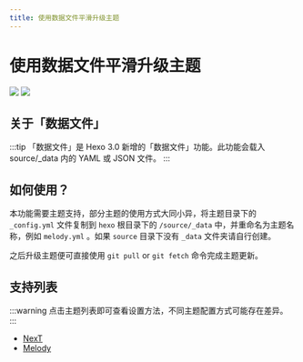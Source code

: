 ```yaml
---
title: 使用数据文件平滑升级主题
---
```

# 使用数据文件平滑升级主题

[![](https://img.shields.io/badge/Maintained--by-EasyHexo-42B983.svg?longCache=true&style=flat-square)](https://github.com/EasyHexo/Easy-Hexo)
[![](https://img.shields.io/badge/Author-MoshiYeap-FF6666.svg?longCache=true&style=flat-square)](https://junzhouliu.github.io/)

## 关于「数据文件」

:::tip
「数据文件」是 Hexo 3.0 新增的「数据文件」功能。此功能会载入 source/_data 内的 YAML 或 JSON 文件。
:::

## 如何使用？

本功能需要主题支持，部分主题的使用方式大同小异，将主题目录下的 `_config.yml` 文件复制到 `hexo` 根目录下的 `/source/_data` 中，并重命名为主题名称，例如 `melody.yml` 。如果 `source` 目录下没有 `_data` 文件夹请自行创建。

之后升级主题便可直接使用 `git pull` or `git fetch` 命令完成主题更新。

## 支持列表

:::warning
点击主题列表即可查看设置方法，不同主题配置方式可能存在差异。
:::

- [NexT]()
- [Melody](https://molunerfinn.com/hexo-theme-melody-doc/#/zh-Hans/quick-start?id=%E8%AE%BE%E7%BD%AE)
